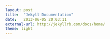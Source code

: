 ```yaml
---
layout: post
title:  "Jekyll Documentation"
date:   2013-06-05 20:03:11
external-url: http://jekyllrb.com/docs/home/
theme: light
---
```

